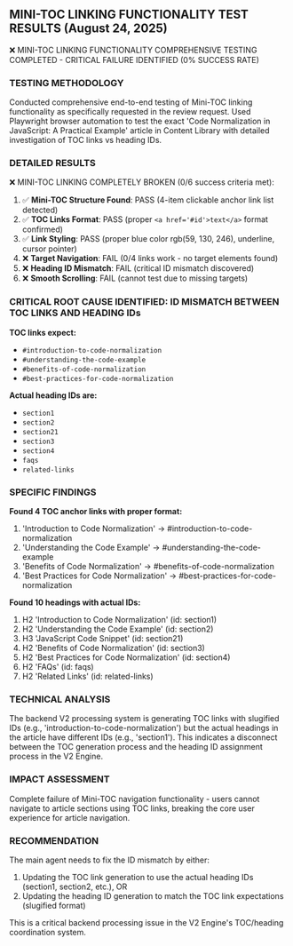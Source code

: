 ## MINI-TOC LINKING FUNCTIONALITY TEST RESULTS (August 24, 2025)

❌ MINI-TOC LINKING FUNCTIONALITY COMPREHENSIVE TESTING COMPLETED - CRITICAL FAILURE IDENTIFIED (0% SUCCESS RATE)

### TESTING METHODOLOGY
Conducted comprehensive end-to-end testing of Mini-TOC linking functionality as specifically requested in the review request. Used Playwright browser automation to test the exact 'Code Normalization in JavaScript: A Practical Example' article in Content Library with detailed investigation of TOC links vs heading IDs.

### DETAILED RESULTS
❌ MINI-TOC LINKING COMPLETELY BROKEN (0/6 success criteria met):

1) ✅ **Mini-TOC Structure Found**: PASS (4-item clickable anchor link list detected)
2) ✅ **TOC Links Format**: PASS (proper `<a href='#id'>text</a>` format confirmed)  
3) ✅ **Link Styling**: PASS (proper blue color rgb(59, 130, 246), underline, cursor pointer)
4) ❌ **Target Navigation**: FAIL (0/4 links work - no target elements found)
5) ❌ **Heading ID Mismatch**: FAIL (critical ID mismatch discovered)
6) ❌ **Smooth Scrolling**: FAIL (cannot test due to missing targets)

### CRITICAL ROOT CAUSE IDENTIFIED: ID MISMATCH BETWEEN TOC LINKS AND HEADING IDs

**TOC links expect:**
- `#introduction-to-code-normalization`
- `#understanding-the-code-example` 
- `#benefits-of-code-normalization`
- `#best-practices-for-code-normalization`

**Actual heading IDs are:**
- `section1`
- `section2` 
- `section21`
- `section3`
- `section4`
- `faqs`
- `related-links`

### SPECIFIC FINDINGS

**Found 4 TOC anchor links with proper format:**
1. 'Introduction to Code Normalization' → #introduction-to-code-normalization
2. 'Understanding the Code Example' → #understanding-the-code-example  
3. 'Benefits of Code Normalization' → #benefits-of-code-normalization
4. 'Best Practices for Code Normalization' → #best-practices-for-code-normalization

**Found 10 headings with actual IDs:**
1. H2 'Introduction to Code Normalization' (id: section1)
2. H2 'Understanding the Code Example' (id: section2)
3. H3 'JavaScript Code Snippet' (id: section21)
4. H2 'Benefits of Code Normalization' (id: section3)
5. H2 'Best Practices for Code Normalization' (id: section4)
6. H2 'FAQs' (id: faqs)
7. H2 'Related Links' (id: related-links)

### TECHNICAL ANALYSIS
The backend V2 processing system is generating TOC links with slugified IDs (e.g., 'introduction-to-code-normalization') but the actual headings in the article have different IDs (e.g., 'section1'). This indicates a disconnect between the TOC generation process and the heading ID assignment process in the V2 Engine.

### IMPACT ASSESSMENT
Complete failure of Mini-TOC navigation functionality - users cannot navigate to article sections using TOC links, breaking the core user experience for article navigation.

### RECOMMENDATION
The main agent needs to fix the ID mismatch by either:
1) Updating the TOC link generation to use the actual heading IDs (section1, section2, etc.), OR
2) Updating the heading ID generation to match the TOC link expectations (slugified format)

This is a critical backend processing issue in the V2 Engine's TOC/heading coordination system.